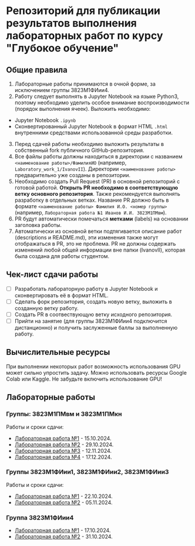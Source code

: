 # Репозиторий для публикации результатов выполнения лабораторных работ по курсу "Глубокое обучение"

## Общие правила

1. Лабораторные работы принимаются в очной форме, за исключением группы 3823М1ФИии4.
2. Работу следует выполнять в Jupyter Notebook на языке Python3, поэтому необходимо уделить особое внимание воспроизводимости (порядок выполнения ячеек). Выложить необходимо:
- Jupyter Notebook `.ipynb` 
- Сконвертированный Jupyter Notebook в формат  HTML `.html` внутренними средствами использованной среды разработки.
3. Перед сдачей работы необходимо выложить результаты в собственный fork публичного GitHub-репозитория.
4. Все файлы работы должны находиться в директории с названием `<наименование работы>/ФамилияИО` (например, `Laboratory_work_1/IvanovII`). Директории `<наименование работы>` предварительно уже созданы в репозитории.
5. Необходимо создать Pull Request (PR) в основной репозиторий с готовой работой. **Открыть PR необходимо в соответствующую ветку основного репозитория**. Также рекомендуется выполнять разработку в отдельных ветках. Название PR должно быть в формате `<наименование работы> Фамилия И.О. <номер группы>` (например, `Лабораторная работа №1 Иванов И.И. 3823М1ПМвм`). 
6. PR будут автоматически помечаться **метками** (labels) на основании заголовка работы.
7. Автоматически из основной ветки подтягивается описание работ (descriptions и README.md), эти изменения также могут отображаться в PR, это не проблема. PR не должны содержать изменений любой общей информации вне папки (IvanovII), которая была создана для работы студентом.

## Чек-лист сдачи работы
- [ ] Разработать лабораторную работу в Jupyter Notebook и сконвертировать её в формат HTML.
- [ ] Сделать форк репозитория, создать новую ветку, выложить в созданную ветку работу.
- [ ] Создать PR в соотвествующую ветку исходного репозитория.
- [ ] Прийти на занятие (для группы 3823М1ФИии4 подключится дистанционно) и получить заслуженные баллы за выполненную работу.

## Вычислительные ресурсы

При выполнении некоторых работ возможность использования GPU может сильно упростить задачу. Можно использовать ресурсы Google Colab или Kaggle. Не забудьте включить использование GPU!

## Лабораторные работы

### Группы: 3823М1ПМвм и 3823М1ПМкн

Работы и сроки сдачи:

- [Лабораторная работа №1](descriptions/laboratory_work_1.md) - 15.10.2024.
- [Лабораторная работа №2](descriptions/laboratory_work_2.md) - 29.10.2024.
- [Лабораторная работа №3](descriptions/laboratory_work_3.md) - 12.11.2024.
- [Лабораторная работа №4](descriptions/laboratory_work_4.md) - 17.12.2024.

### Группы 3823М1ФИии1, 3823М1ФИии2, 3823М1ФИии3

Работы и сроки сдачи:

- [Лабораторная работа №1](descriptions/laboratory_work_1.md) - 22.10.2024.
- [Лабораторная работа №2](descriptions/laboratory_work_2.md) - 05.11.2024.

### Группа 3823М1ФИии4

- [Лабораторная работа №1](descriptions/laboratory_work_1.md) - 17.10.2024.
- [Лабораторная работа №2](descriptions/laboratory_work_2.md) - 31.10.2024.
